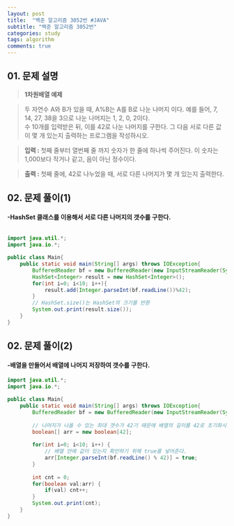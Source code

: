 ```yaml
---
layout: post
title:  "백준 알고리즘 3052번 #JAVA"
subtitle: "백준 알고리즘 3052번"
categories: study
tags: algorithm
comments: true
---
```



## 01. 문제 설명
> <b>1차원배열 예제</b>    

> 두 자연수 A와 B가 있을 때, A%B는 A를 B로 나눈 나머지 이다. 예를 들어, 7, 14, 27, 38을 3으로 나눈 나머지는 1, 2, 0, 2이다.    
> 수 10개를 입력받은 뒤, 이를 42로 나눈 나머지를 구한다. 그 다음 서로 다른 값이 몇 개 있는지 출력하는 프로그램을 작성하시오.   
  
> <b>입력 : </b>첫째 줄부터 열번째 줄 까지 숫자가 한 줄에 하나씩 주어진다. 이 숫자는 1,000보다 작거나 같고, 음이 아닌 정수이다.  
  
> <b>출력 : </b>첫째 줄에, 42로 나누었을 때, 서로 다른 나머지가 몇 개 있는지 출력한다.  

## 02. 문제 풀이(1)
#### -HashSet 클래스를 이용해서 서로 다른 나머지의 갯수를 구한다.

```JAVA

import java.util.*;
import java.io.*;

public class Main{
    public static void main(String[] args) throws IOException{
        BufferedReader bf = new BufferedReader(new InputStreamReader(System.in));
        HashSet<Integer> result = new HashSet<Integer>();
        for(int i=0; i<10; i++){
            result.add(Integer.parseInt(bf.readLine())%42);
        }
        // HashSet.size()는 HashSet의 크기를 반환
        System.out.print(result.size());
    }
}
```

## 02. 문제 풀이(2)
#### -배열을 만들어서 배열에 나머지 저장하여 갯수를 구한다.
```JAVA
import java.util.*;
import java.io.*;

public class Main{
    public static void main(String[] args) throws IOException{
        BufferedReader bf = new BufferedReader(new InputStreamReader(System.in));
        
        // 나머지가 나올 수 있는 최대 갯수가 42기 때문에 배열의 길이를 42로 초기화시켜준다.
        boolean[] arr = new boolean[42];
        
        for(int i=0; i<10; i++) {
            // 배열 안에 값이 있는지 확인하기 위해 true를 넣어준다.
            arr[Integer.parseInt(bf.readLine() % 42)] = true;
        }
        
        int cnt = 0;
        for(boolean val:arr) {
            if(val) cnt++;
        }
        System.out.print(cnt);
    }
}
```